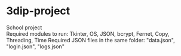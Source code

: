 # 3dip-project
School project<br/>
Required modules to run: Tkinter, OS, JSON, bcrypt, Fernet, Copy, Threading, Time
Required JSON files in the same folder: "data.json", "login.json", "logs.json"

